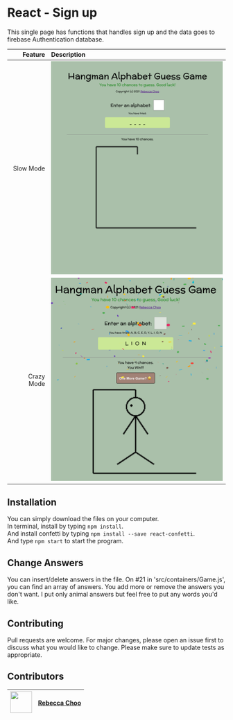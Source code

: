 # React - Sign up

This single page has functions that handles sign up and the data goes to firebase Authentication database.

| Feature | Description |
| -----: | :----------- |
|  Slow Mode | <img src="https://github.com/rebeccachoo/react-hangman/blob/main/screen1.png?raw=true"  width="400">|
|  Crazy Mode | <img src="https://github.com/rebeccachoo/react-hangman/blob/main/screen2.png?raw=true"  width="400">|

## Installation

You can simply download the files on your computer. <br />
In terminal, install by typing `npm install`.  <br />
And install confetti by typing `npm install --save react-confetti`.  <br />
And type `npm start` to start the program.

## Change Answers

You can insert/delete answers in the file. On #21 in 'src/containers/Game.js', you can find an array of answers. You add more or remove the answers you don't want. I put only animal answers but feel free to put any words you'd like.
 
## Contributing

Pull requests are welcome. For major changes, please open an issue first to discuss what you would like to change.
Please make sure to update tests as appropriate. 


##  Contributors

|  <img src="https://avatars.githubusercontent.com/u/254729?s=460&u=58ed23724180265db677357b4133d4ef970d6407&v=4" width="50" height="50" /> |<a href="https://github.com/rebeccachoo" target="_blank">Rebecca Choo</a>| 
| ----------- | ----------- |
